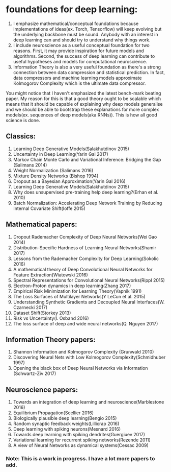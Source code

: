 # foundations for deep learning:
1. I emphasize mathematical/conceptual foundations because implementations of ideas(ex. Torch, Tensorflow)
   will keep evolving but the underlying backbone must be sound. Anybody with an interest in deep learning 
   can and should try to understand why things work. 
2. I include neuroscience as a useful conceptual foundation for two reasons. First, it may provide inspiration
   for future models and algorithms. Second, the success of deep learning can contribute to useful hypotheses
   and models for computational neuroscience. 
3. Information Theory is also a very useful foundation as there's a strong connection between data compression
and statistical prediction. In fact, data compressors and machine learning models approximate Kolmogorov Complexity
which is the ultimate data compressor. 

You might notice that I haven't emphasized the latest bench-mark beating paper. My reason for this is that a good
theory ought to be scalable which means that it should be capable of explaining why deep models generalise and we
should be able to bootstrap these explanations for more complex models(ex. sequences of deep models(aka RNNs)).
This is how all good science is done. 

## Classics:
1. Learning Deep Generative Models(Salakhutdinov 2015)
2. Uncertainty in Deep Learning(Yarin Gal 2017)
3. Markov Chain Monte Carlo and Variational Inference: Bridging the Gap (Salimans 2014)
4. Weight Normalization (Salimans 2016)
5. Mixture Density Networks (Bishop 1994)
6. Dropout as a Bayesian Approximation(Yarin Gal 2016)
7. Learning Deep Generative Models(Salakhutdinov 2015)
8. Why does unsupervised pre-training help deep learning?(Erhan et al. 2010)
9. Batch Normalization: Accelerating Deep Network Training by Reducing Internal Covariate Shift(Ioffe 2015)

## Mathematical papers:
1. Dropout Rademacher Complexity of Deep Neural Networks(Wei Gao 2014)
2. Distribution-Specific Hardness of Learning Neural Networks(Shamir 2017)
3. Lessons from the Rademacher Complexity for Deep Learning(Sokolic 2016) 
4. A mathematical theory of Deep Convolutional Neural Networks for Feature Extraction(Wiatowski 2016)
5. Spectral Representations for Convolutional Neural Networks(Rippl 2015)
6. Electron-Proton dynamics in deep learning(Zhang 2017)       
7. Empirical Risk Minimization for Learning Theory(Vapnik 1991)
8. The Loss Surfaces of Multilayer Networks(Y LeCun et al. 2015)
9. Understanding Synthetic Gradients and Decoupled Neural Interfaces(W. Czarnecki 2017)
10. Dataset Shift(Storkey 2013)
11. Risk vs Uncertainty(I. Osband 2016)
12. The loss surface of deep and wide neural networks(Q. Nguyen 2017)

## Information Theory papers:
1. Shannon Information and Kolmogorov Complexity (Grunwald 2010)
2. Discovering Neural Nets with Low Kolmogorov Complexity(Schmidhuber 1997) 
3. Opening the black box of Deep Neural Networks via Information (Schwartz-Ziv 2017)                                    

## Neuroscience papers:
1. Towards an integration of deep learning and neuroscience(Marblestone 2016)
2. Equilibrium Propagation(Scellier 2016)
3. Biologically plausible deep learning(Bengio 2015)
4. Random synaptic feedback weights(Lillicrap 2016)
5. Deep learning with spiking neurons(Mesnard 2016)
6. Towards deep learning with spiking dendrites(Guergiuev 2017)
7. Variational learning for recurrent spiking networks(Rezende 2011)
8. A view of Neural Networks as dynamical systems(Cessac 2009)

### Note: This is a work in progress. I have a lot more papers to add.

